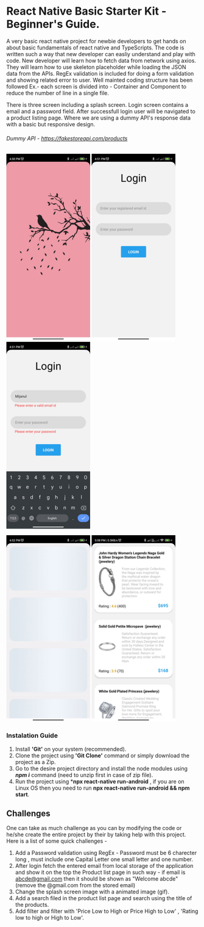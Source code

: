 # React Native Basic Starter Kit - Beginner's Guide.

A very basic react native project for newbie developers to get hands on about basic fundamentals of react native and TypeScripts. The code is written such a way that new developer can easliy understand and play with code. New developer will learn how to fetch data from network using axios. They will learn how to use skeleton placeholder while loading the JSON data from the APIs. RegEx validation is included for doing a form validation and showing related error to user.
Well mainted coding structure has been followed Ex.- each screen is divided into - Container and Component to reduce the number of line in a single file.


There is three screen including a splash screen. Login screen contains a email and a password field. After successfull login user will be navigated to a product listing page. Where we are using a dummy API's response data with a basic but responsive design.

###### Dummy API - https://fakestoreapi.com/products

<img src="Readme-source/0.jpg" width="220"/>                  
<img src="Readme-source/1.jpg" width="220" />              <img src="Readme-source/2.jpg" width="220" />    


<img src="Readme-source/3.gif" width="220" />               <img src="Readme-source/4.jpg" width="220" />



### Instalation Guide

1. Install **'Git'** on your system (recommended).
2. Clone the project using **'Git Clone'** command or simply download the project as a Zip.
3. Go to the desire project directory and install the node modules using ***npm i*** command (need to unzip first in case of zip file).
4. Run the project using ***npx react-native run-android** , if you are on Linux OS then you need to run **npx react-native run-android && npm start**.


## Challenges

One can take as much challenge as you can by modifying the code or he/she create the entire project by their by taking help with this project. Here is a list of some quick challenges - 

1. Add a Password validation using RegEx - Password must be 6 charecter long , must include one Capital Letter one small letter and one number.
2. After login fetch the entered email from local storage of the application and show it on the top the Product list page in such way - if email is abcde@gmail.com then it should be shown as "Welcome abcde" (remove the @gmail.com from the stored email)
3. Change the splash screen image with a animated image (gif).
4. Add a search filed in the product list page and search using the title of the products.
5. Add filter and filter with 'Price Low to High or Price High to Low' , 'Rating low to high or High to Low'.


